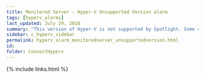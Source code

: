 ```yaml
---
title: ﻿Monitored Server - Hyper-V Unsupported Version alarm
tags: [hyperv_alarms]
last_updated: July 29, 2016
summary: "This version of Hyper-V is not supported by Spotlight. Some collections may fail because Spotlight has not been tested against this Hyper-V version yet."
sidebar: c_hyperv_sidebar
permalink: hyperv_alarm_monitoredserver_unsupportedversion.html
id:
folder: ConnectHyperv
---
```




{% include links.html %}
